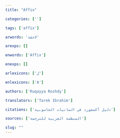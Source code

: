 ```yaml
---
title: "Affix"

categories: ['']

tags: ['affix']

arwords: 'لاحقة'

arexps: []

enwords: ['Affix']

enexps: []

arlexicons: ['ل']

enlexicons: ['A']

authors: ['Ruqayya Roshdy']

translators: ['Tarek Ibrahim']

citations: ['دليل أكسفورد في السانيات الحاسوبية']

sources: ['المنظمة العربية للترجمة']

slug: ""
---
```

